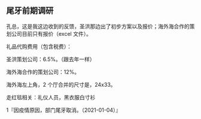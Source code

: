 ## 尾牙前期调研

孔总，这是我这边收到的反馈，圣洪那边出了初步方案以及报价；海外海合作的策划公司目前只有报价（excel 文件）。

礼品代购费用（包含税费）：

圣洪策划公司：6.5%。（跟去年一样）

海外海合作的策划公司：12%。

海外海左上角，2 个厅合并的尺寸是，24x33。

走红毯相关：礼仪人员，黑衣服白寸衫

1『因疫情原因，部门尾牙取消。（2021-01-04）』